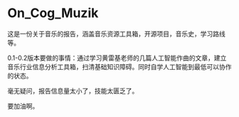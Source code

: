 # On_Cog_Muzik

这是一份关于音乐的报告，涵盖音乐资源工具箱，开源项目，音乐史，学习路线等。

0.1-0.2版本要做的事情：通过学习黄雷基老师的几篇人工智能作曲的文章，建立音乐行业信息分析工具箱，扫清基础知识障碍。同时自学人工智能到最低可以协作的状态。

毫无疑问，报告信息量太小了，技能太匮乏了。

要加油啊。
